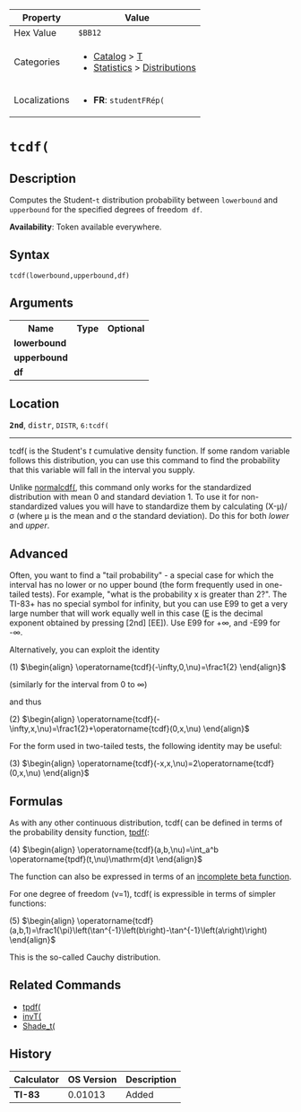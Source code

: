 | Property      | Value |
|---------------|-------|
| Hex Value     | `$BB12`|
| Categories    | <ul><li>[Catalog](<../categories/Catalog.md>) > [T](<../categories/Catalog.md#T>)</li><li>[Statistics](<../categories/Statistics.md>) > [Distributions](<../categories/Statistics.md#Distributions>)</li></ul> |
| Localizations | <ul><li><b>FR</b>: `studentFRép(`</li></ul> |

# `tcdf(`

## Description
Computes the Student-`t` distribution probability between `lowerbound` and` upperbound` for the specified degrees of freedom` df`.


<b>Availability</b>: Token available everywhere.

## Syntax
`tcdf(lowerbound,upperbound,df)`

## Arguments
<table>
<tr><th>Name</th><th>Type</th><th>Optional</th></tr>

<tr><td><b>lowerbound</b></td><td></td><td></td></tr>

<tr><td><b>upperbound</b></td><td></td><td></td></tr>

<tr><td><b>df</b></td><td></td><td></td></tr>

</table>

## Location
<tt><kbd><b>2nd</b></kbd></tt>, <kbd>distr</kbd>, `DISTR`, `6:tcdf(`
<hr>

tcdf( is the Student's _t_ cumulative density function. If some random variable follows this distribution, you can use this command to find the probability that this variable will fall in the interval you supply.

Unlike [normalcdf(](/normalcdf), this command only works for the standardized distribution with mean 0 and standard deviation 1. To use it for non-standardized values you will have to standardize them by calculating (X-μ)/σ (where μ is the mean and σ the standard deviation). Do this for both _lower_ and _upper_.

## Advanced

Often, you want to find a "tail probability" - a special case for which the interval has no lower or no upper bound (the form frequently used in one-tailed tests). For example, "what is the probability x is greater than 2?". The TI-83+ has no special symbol for infinity, but you can use E99 to get a very large number that will work equally well in this case ([E](/e-ten) is the decimal exponent obtained by pressing [2nd] [EE]). Use E99 for +∞, and -E99 for -∞.

Alternatively, you can exploit the identity

(1) $`\begin{align} \operatorname{tcdf}(-\infty,0,\nu)=\frac1{2} \end{align}`$ 

(similarly for the interval from 0 to ∞)

and thus

(2) $`\begin{align} \operatorname{tcdf}(-\infty,x,\nu)=\frac1{2}+\operatorname{tcdf}(0,x,\nu) \end{align}`$ 

For the form used in two-tailed tests, the following identity may be useful:

(3) $`\begin{align} \operatorname{tcdf}(-x,x,\nu)=2\operatorname{tcdf}(0,x,\nu) \end{align}`$ 

## Formulas

As with any other continuous distribution, tcdf( can be defined in terms of the probability density function, [tpdf(](/tpdf):

(4) $`\begin{align} \operatorname{tcdf}(a,b,\nu)=\int_a^b \operatorname{tpdf}(t,\nu)\mathrm{d}t \end{align}`$ 

The function can also be expressed in terms of an [incomplete beta function](https://mathworld.wolfram.com/IncompleteBetaFunction.html).

For one degree of freedom (ν=1), tcdf( is expressible in terms of simpler functions:

(5) $`\begin{align} \operatorname{tcdf}(a,b,1)=\frac1{\pi}\left(\tan^{-1}\left(b\right)-\tan^{-1}\left(a\right)\right) \end{align}`$ 

This is the so-called Cauchy distribution.

## Related Commands

*   [tpdf(](/tpdf)
*   [invT(](/invt)
*   [Shade_t(](/shade-t)

## History
| Calculator | OS Version | Description |
|------------|------------|-------------|
| <b>TI-83</b> | 0.01013 | Added |


